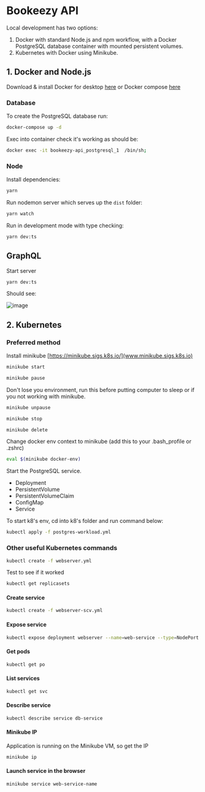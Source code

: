 # Bookeezy API

Local development has two options:

1. Docker with standard Node.js and npm workflow, with a Docker PostgreSQL database container with mounted persistent volumes.
2. Kubernetes with Docker using Minikube.

## 1. Docker and Node.js

Download & install Docker for desktop [here](https://www.docker.com/get-started) or Docker compose [here](https://docs.docker.com/compose/)

### Database

To create the PostgreSQL database run:

```bash
docker-compose up -d
```

Exec into container check it's working as should be:

```bash
docker exec -it bookeezy-api_postgresql_1  /bin/sh;
```

### Node

Install dependencies:

```bash
yarn
```

Run nodemon server which serves up the `dist` folder:

```bash
yarn watch
```

Run in development mode with type checking:

```bash
yarn dev:ts
```

## GraphQL

Start server

```bash
yarn dev:ts
```

Should see:

![image](https://user-images.githubusercontent.com/210504/134149956-6c794560-60f3-4e2b-969b-0786fd5c8a35.png)

## 2. Kubernetes

### Preferred method

Install minikube [https://minikube.sigs.k8s.io/](www.minikube.sigs.k8s.io)

```bash
minikube start
```

```bash
minikube pause
```

Don't lose you environment, run this before putting computer to sleep or if you not working with minikube.

```bash
minikube unpause
```

```bash
minikube stop
```

```bash
minikube delete
```

Change docker env context to minikube (add this to your .bash_profile or .zshrc)

```bash
eval $(minikube docker-env)
```

Start the PostgreSQL service.

- Deployment
- PersistentVolume
- PersistentVolumeClaim
- ConfigMap
- Service

To start k8's env, cd into k8's folder and run command below:

```bash
kubectl apply -f postgres-workload.yml
```

### Other useful Kubernetes commands

```bash
kubectl create -f webserver.yml
```

Test to see if it worked

```bash
kubectl get replicasets
```

#### Create service

```bash
kubectl create -f webserver-scv.yml
```

#### Expose service

```bash
kubectl expose deployment webserver --name=web-service --type=NodePort
```

#### Get pods

```bash
kubectl get po
```

#### List services

```bash
kubectl get svc
```

#### Describe service

```bash
kubectl describe service db-service
```

#### Minikube IP

Application is running on the Minikube VM, so get the IP

```bash
minikube ip
```

#### Launch service in the browser

```bash
minikube service web-service-name
```
